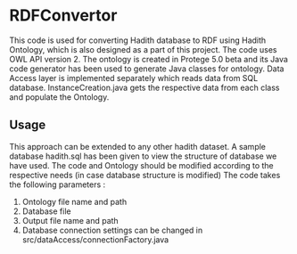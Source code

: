 # RDFConvertor

This code is used for converting Hadith database to RDF using Hadith Ontology, which is also designed as a part of this project. 
The code uses OWL API version 2. The ontology is created in Protege 5.0 beta and its Java code generator has been used to generate Java classes for ontology.
Data Access layer is implemented separately which reads data from SQL database. InstanceCreation.java gets the respective data from each class and populate the Ontology. 


## Usage

This approach can be extended to any other hadith dataset.
A sample database hadith.sql has been given to view the structure of database we have used. 
The code and Ontology should be modified according to the respective needs (in case database structure is modified)
The code takes the following parameters :
1. Ontology file name and path
2. Database file
3. Output file name and path
4. Database connection settings can be changed in src/dataAccess/connectionFactory.java
